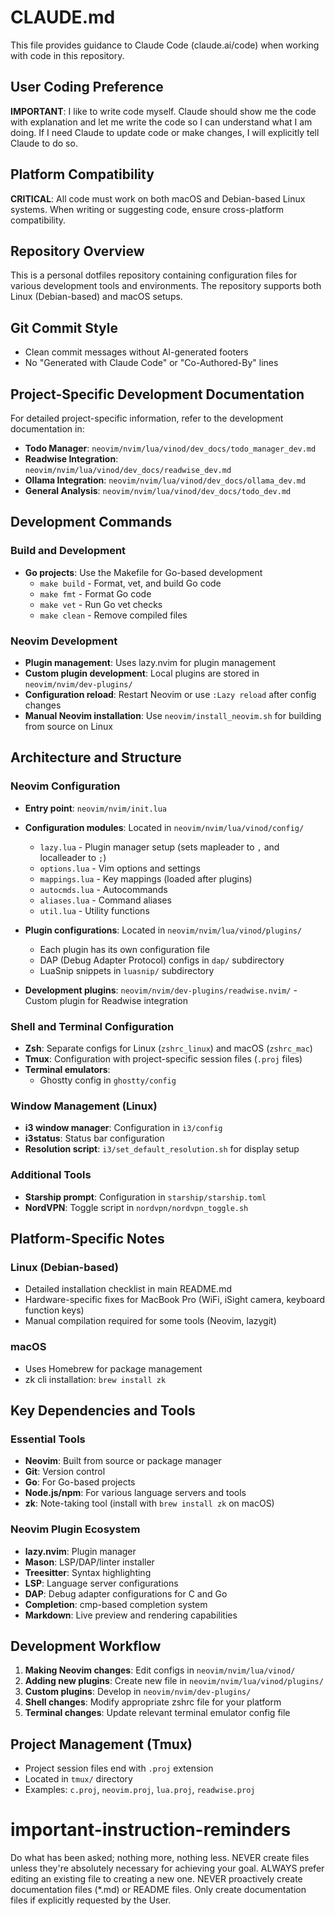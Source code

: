 # CLAUDE.md

This file provides guidance to Claude Code (claude.ai/code) when working with code in this repository.

## User Coding Preference

**IMPORTANT**: I like to write code myself. Claude should show me the code with explanation and let me write the code so I can understand what I am doing. If I need Claude to update code or make changes, I will explicitly tell Claude to do so.

## Platform Compatibility

**CRITICAL**: All code must work on both macOS and Debian-based Linux systems. When writing or suggesting code, ensure cross-platform compatibility.

## Repository Overview

This is a personal dotfiles repository containing configuration files for various development tools and environments. The repository supports both Linux (Debian-based) and macOS setups.

## Git Commit Style

- Clean commit messages without AI-generated footers
- No "Generated with Claude Code" or "Co-Authored-By" lines

## Project-Specific Development Documentation

For detailed project-specific information, refer to the development documentation in:

- **Todo Manager**: `neovim/nvim/lua/vinod/dev_docs/todo_manager_dev.md`
- **Readwise Integration**: `neovim/nvim/lua/vinod/dev_docs/readwise_dev.md`
- **Ollama Integration**: `neovim/nvim/lua/vinod/dev_docs/ollama_dev.md`
- **General Analysis**: `neovim/nvim/lua/vinod/dev_docs/todo_dev.md`

## Development Commands

### Build and Development

- **Go projects**: Use the Makefile for Go-based development
  - `make build` - Format, vet, and build Go code
  - `make fmt` - Format Go code
  - `make vet` - Run Go vet checks
  - `make clean` - Remove compiled files

### Neovim Development

- **Plugin management**: Uses lazy.nvim for plugin management
- **Custom plugin development**: Local plugins are stored in `neovim/nvim/dev-plugins/`
- **Configuration reload**: Restart Neovim or use `:Lazy reload` after config changes
- **Manual Neovim installation**: Use `neovim/install_neovim.sh` for building from source on Linux

## Architecture and Structure

### Neovim Configuration

- **Entry point**: `neovim/nvim/init.lua`
- **Configuration modules**: Located in `neovim/nvim/lua/vinod/config/`

  - `lazy.lua` - Plugin manager setup (sets mapleader to `,` and localleader to `;`)
  - `options.lua` - Vim options and settings
  - `mappings.lua` - Key mappings (loaded after plugins)
  - `autocmds.lua` - Autocommands
  - `aliases.lua` - Command aliases
  - `util.lua` - Utility functions

- **Plugin configurations**: Located in `neovim/nvim/lua/vinod/plugins/`

  - Each plugin has its own configuration file
  - DAP (Debug Adapter Protocol) configs in `dap/` subdirectory
  - LuaSnip snippets in `luasnip/` subdirectory

- **Development plugins**: `neovim/nvim/dev-plugins/readwise.nvim/` - Custom plugin for Readwise integration

### Shell and Terminal Configuration

- **Zsh**: Separate configs for Linux (`zshrc_linux`) and macOS (`zshrc_mac`)
- **Tmux**: Configuration with project-specific session files (`.proj` files)
- **Terminal emulators**:
  - Ghostty config in `ghostty/config`

### Window Management (Linux)

- **i3 window manager**: Configuration in `i3/config`
- **i3status**: Status bar configuration
- **Resolution script**: `i3/set_default_resolution.sh` for display setup

### Additional Tools

- **Starship prompt**: Configuration in `starship/starship.toml`
- **NordVPN**: Toggle script in `nordvpn/nordvpn_toggle.sh`

## Platform-Specific Notes

### Linux (Debian-based)

- Detailed installation checklist in main README.md
- Hardware-specific fixes for MacBook Pro (WiFi, iSight camera, keyboard function keys)
- Manual compilation required for some tools (Neovim, lazygit)

### macOS

- Uses Homebrew for package management
- zk cli installation: `brew install zk`

## Key Dependencies and Tools

### Essential Tools

- **Neovim**: Built from source or package manager
- **Git**: Version control
- **Go**: For Go-based projects
- **Node.js/npm**: For various language servers and tools
- **zk**: Note-taking tool (install with `brew install zk` on macOS)

### Neovim Plugin Ecosystem

- **lazy.nvim**: Plugin manager
- **Mason**: LSP/DAP/linter installer
- **Treesitter**: Syntax highlighting
- **LSP**: Language server configurations
- **DAP**: Debug adapter configurations for C and Go
- **Completion**: cmp-based completion system
- **Markdown**: Live preview and rendering capabilities

## Development Workflow

1. **Making Neovim changes**: Edit configs in `neovim/nvim/lua/vinod/`
2. **Adding new plugins**: Create new file in `neovim/nvim/lua/vinod/plugins/`
3. **Custom plugins**: Develop in `neovim/nvim/dev-plugins/`
4. **Shell changes**: Modify appropriate zshrc file for your platform
5. **Terminal changes**: Update relevant terminal emulator config file

## Project Management (Tmux)

- Project session files end with `.proj` extension
- Located in `tmux/` directory
- Examples: `c.proj`, `neovim.proj`, `lua.proj`, `readwise.proj`

# important-instruction-reminders

Do what has been asked; nothing more, nothing less.
NEVER create files unless they're absolutely necessary for achieving your goal.
ALWAYS prefer editing an existing file to creating a new one.
NEVER proactively create documentation files (\*.md) or README files. Only create documentation files if explicitly requested by the User.
